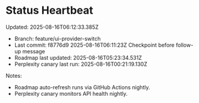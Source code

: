 # Status Heartbeat

Updated: 2025-08-16T06:12:33.385Z

- Branch: feature/ui-provider-switch
- Last commit: f8776d9 2025-08-16T06:11:23Z Checkpoint before follow-up message
- Roadmap last updated: 2025-08-16T05:23:34.531Z
- Perplexity canary last run: 2025-08-16T00:21:19.130Z

Notes:
- Roadmap auto-refresh runs via GitHub Actions nightly.
- Perplexity canary monitors API health nightly.
